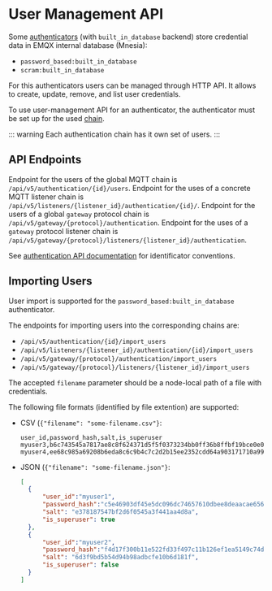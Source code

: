 # User Management API

Some [authenticators](./authn.md#authentication-sources) (with `built_in_database` backend) store credential data in EMQX internal database (Mnesia):

* `password_based:built_in_database`
* `scram:built_in_database`

For this authenticators users can be managed through HTTP API.
It allows to create, update, remove, and list user credentials.

To use user-management API for an authenticator, the authenticator must be set up for the used
[chain](./authn.md#authentication-chains).

::: warning
Each authentication chain has it own set of users.
:::

## API Endpoints

Endpoint for the users of the global MQTT chain is `/api/v5/authentication/{id}/users`.
Endpoint for the uses of a concrete MQTT listener chain is `/api/v5/listeners/{listener_id}/authentication/{id}/`.
Endpoint for the users of a global `gateway` protocol chain is `/api/v5/gateway/{protocol}/authentication`.
Endpoint for the uses of a `gateway` protocol listener chain is `/api/v5/gateway/{protocol}/listeners/{listener_id}/authentication`.

See [authentication API documentation](./authn.md#http-api) for identificator conventions.

## Importing Users

User import is supported for the `password_based:built_in_database` authenticator.

The endpoints for importing users into the corresponding chains are:
* `/api/v5/authentication/{id}/import_users`
* `/api/v5/listeners/{listener_id}/authentication/{id}/import_users`
* `/api/v5/gateway/{protocol}/authentication/import_users`
* `/api/v5/gateway/{protocol}/listeners/{listener_id}/import_users`

The accepted `filename` parameter should be a node-local path of a file with credentials.

The following file formats (identified by file extention) are supported:
* CSV (`{"filename": "some-filename.csv"}`:
  ```csv
  user_id,password_hash,salt,is_superuser
  myuser3,b6c743545a7817ae8c8f624371d5f5f0373234bb0ff36b8ffbf19bce0e06ab75,de1024f462fb83910fd13151bd4bd235,true
  myuser4,ee68c985a69208b6eda8c6c9b4c7c2d2b15ee2352cdd64a903171710a99182e8,ad773b5be9dd0613fe6c2f4d8c403139,false
  ```
* JSON (`{"filename": "some-filename.json"}`:
  ```json
  [
    {
        "user_id":"myuser1",
        "password_hash":"c5e46903df45e5dc096dc74657610dbee8deaacae656df88a1788f1847390242",
        "salt": "e378187547bf2d6f0545a3f441aa4d8a",
        "is_superuser": true
    },
    {
        "user_id":"myuser2",
        "password_hash":"f4d17f300b11e522fd33f497c11b126ef1ea5149c74d2220f9a16dc876d4567b",
        "salt": "6d3f9bd5b54d94b98adbcfe10b6d181f",
        "is_superuser": false
    }
  ]
  ```

